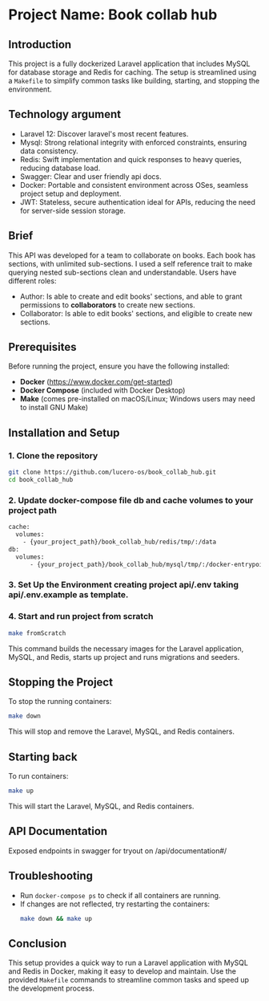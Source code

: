 # Project Name: Book collab hub

## Introduction
This project is a fully dockerized Laravel application that includes MySQL for database storage and Redis for caching. 
The setup is streamlined using a `Makefile` to simplify common tasks like building, starting, and stopping the environment.

## Technology argument
* Laravel 12: Discover laravel's most recent features.
* Mysql: Strong relational integrity with enforced constraints, ensuring data consistency.
* Redis: Swift implementation and quick responses to heavy queries, reducing database load.
* Swagger: Clear and user friendly api docs.
* Docker: Portable and consistent environment across OSes, seamless project setup and deployment.
* JWT: Stateless, secure authentication ideal for APIs, reducing the need for server-side session storage.

## Brief
This API was developed for a team to collaborate on books. Each book has sections, with unlimited sub-sections.
I used a self reference trait to make querying nested sub-sections clean and understandable. 
Users have different roles:
* Author: Is able to create and edit books' sections, and able to grant permissions to **collaborators** to create new sections.
* Collaborator: Is able to edit books' sections, and eligible to create new sections.

## Prerequisites
Before running the project, ensure you have the following installed:
- **Docker** (https://www.docker.com/get-started)
- **Docker Compose** (included with Docker Desktop)
- **Make** (comes pre-installed on macOS/Linux; Windows users may need to install GNU Make)

## Installation and Setup

### 1. Clone the repository
```bash
git clone https://github.com/lucero-os/book_collab_hub.git
cd book_collab_hub
```

### 2. Update docker-compose file db and cache volumes to your project path
```bash
cache:
  volumes: 
    - {your_project_path}/book_collab_hub/redis/tmp/:/data
db:
  volumes:
      - {your_project_path}/book_collab_hub/mysql/tmp/:/docker-entrypoint-initdb.d
```

### 3. Set Up the Environment creating project api/.env taking api/.env.example as template.

### 4. Start and run project from scratch
```bash
make fromScratch
```
This command builds the necessary images for the Laravel application, MySQL, and Redis, starts up project and runs migrations and seeders.

## Stopping the Project
To stop the running containers:
```bash
make down
```
This will stop and remove the Laravel, MySQL, and Redis containers.

## Starting back
To run containers:
```bash
make up
```
This will start the Laravel, MySQL, and Redis containers.

## API Documentation
Exposed endpoints in swagger for tryout on /api/documentation#/

## Troubleshooting
- Run `docker-compose ps` to check if all containers are running.
- If changes are not reflected, try restarting the containers:
  ```bash
  make down && make up
  ```

## Conclusion
This setup provides a quick way to run a Laravel application with MySQL and Redis in Docker, making it easy to develop and maintain. 
Use the provided `Makefile` commands to streamline common tasks and speed up the development process.
